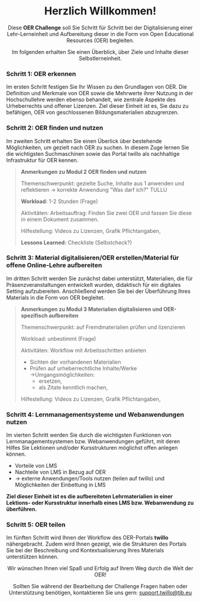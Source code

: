 <center>

# Herzlich Willkommen!

Diese <b>OER Challenge</b> soll Sie Schritt für Schritt bei der Digitalisierung einer Lehr-Lerneinheit und Aufbereitung dieser in die Form von Open Educational Resources (OER) begleiten.

Im folgenden erhalten Sie einen Überblick, über Ziele und Inhalte dieser Selbstlerneinheit.

</center>


### Schritt 1: OER erkennen

Im ersten Schritt festigen Sie Ihr Wissen zu den Grundlagen von OER. Die Definition und Merkmale von OER sowie die Mehrwerte ihrer Nutzung in der Hochschullehre werden ebenso behandelt, wie zentrale Aspekte des Urheberrechts und offener Lizenzen. Ziel dieser Einheit ist es, Sie dazu zu befähigen, OER von geschlossenen Bildungsmaterialien abzugrenzen.


### Schritt 2: OER finden und nutzen

Im zweiten Schritt erhalten Sie einen Überlick über bestehende Möglichkeiten, um gezielt nach OER zu suchen. In diesem Zuge lernen Sie die wichtigsten Suchmaschinen sowie das Portal twillo als nachhaltige Infrastruktur für OER kennen.

> <b>Anmerkungen zu Modul 2 OER finden und nutzen</b>
>
> Themenschwerpunkt: gezielte Suche, Inhalte aus 1 anwenden und reflektieren → korrekte Anwendung "Was darf ich?" TULLU
>
> <b>Workload:</b> 1-2 Stunden (Frage)
>
> Aktivitäten: Arbeitsauftrag: Finden Sie zwei OER und fassen Sie diese in einem Dokument zusammen.
>
> Hilfestellung: Videos zu Lizenzen, Grafik Pflichtangaben,
>
> <b>Lessons Learned:</b> Checkliste (Selbstcheck?)


### Schritt 3: Material digitalisieren/OER erstellen/Material für offene Online-Lehre aufbereiten

Im dritten Schritt werden Sie zunächst dabei unterstützt, Materialien, die für Präsenzveranstaltungen entwickelt wurden, didaktisch für ein digitales Setting aufzubereiten.  Anschließend werden Sie bei der Überführung Ihres Materials in die Form von OER begleitet.

> <b>Anmerkungen zu Modul 3 Materialien digitalisieren und OER-spezifisch aufbereiten</b>
>
> Themenschwerpunkt: auf Fremdmaterialien prüfen und lizenzieren
>
> Workload: unbestimmt (Frage)
>
> Aktivitäten: Workflow mit Arbeitsschritten anbieten
>
> * Sichten der vorhandenen Materialien
> * Prüfen auf urheberrechtliche Inhalte/Werke →Umgangsmöglichkeiten:
>     * ersetzen,
>     * als Zitate kenntlich machen,
>   
> Hilfestellung: Videos zu Lizenzen, Grafik Pflichtangaben,


### Schritt 4: Lernmanagementsysteme und Webanwendungen nutzen

Im vierten Schritt werden Sie durch die wichtigsten Funktionen von Lernmanagementsystemen bzw. Webanwendungen geführt, mit deren Hilfes Sie Lektionen und/oder Kursstrukturen möglichst offen anlegen können. 

* Vorteile von LMS
* Nachteile von LMS in Bezug auf OER
* → externe Anwendungen/Tools nutzen (teilen auf twillo) und Möglichkeiten der Einbettung in LMS

<b>Ziel dieser Einheit ist es die aufbereiteten Lehrmaterialien in einer Lektions- oder Kursstruktur innerhalb eines LMS bzw. Webanwendung zu überführen.</b>


### Schritt 5: OER teilen

Im fünften Schritt wird Ihnen der Workflow des OER-Portals <b>twillo</b> nähergebracht. Zudem wird Ihnen gezeigt, wie die Strukturen des Portals Sie bei der Beschreibung und Kontextualisierung Ihres Materials unterstützen können.

<center>
  
  Wir wünschen Ihnen viel Spaß und Erfolg auf Ihrem Weg durch die Welt der OER!
  
  Sollten Sie während der Bearbeitung der Challenge Fragen haben oder Unterstützung benötigen, kontaktieren Sie uns gern: support.twillo@tib.eu
  
</center>
